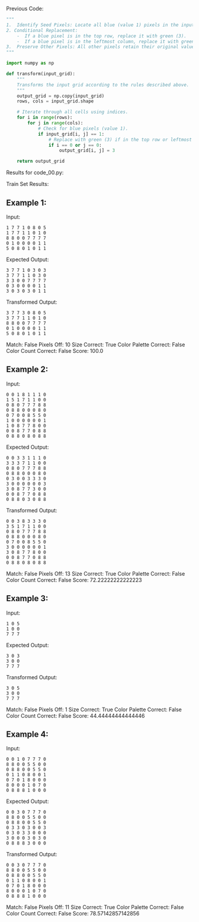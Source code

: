 
Previous Code:
```python
"""
1.  Identify Seed Pixels: Locate all blue (value 1) pixels in the input grid.
2. Conditional Replacement:
    -  If a blue pixel is in the top row, replace it with green (3).
    -  If a blue pixel is in the leftmost column, replace it with green (3).
3.  Preserve Other Pixels: All other pixels retain their original values.
"""

import numpy as np

def transform(input_grid):
    """
    Transforms the input grid according to the rules described above.
    """
    output_grid = np.copy(input_grid)
    rows, cols = input_grid.shape

    # Iterate through all cells using indices.
    for i in range(rows):
        for j in range(cols):
            # Check for blue pixels (value 1).
            if input_grid[i, j] == 1:
                # Replace with green (3) if in the top row or leftmost column.
                if i == 0 or j == 0:
                    output_grid[i, j] = 3

    return output_grid
```
Results for code_00.py:

Train Set Results:

## Example 1:
Input:
```
1 7 7 1 0 8 0 5
1 7 7 1 1 0 1 0
8 8 0 0 7 7 7 7
0 1 0 0 0 0 1 1
5 0 8 0 1 0 1 1
```
Expected Output:
```
3 7 7 1 0 3 0 3
3 7 7 1 1 0 3 0
3 3 0 0 7 7 7 7
0 3 0 0 0 0 1 1
3 0 3 0 3 0 1 1
```
Transformed Output:
```
3 7 7 3 0 8 0 5
3 7 7 1 1 0 1 0
8 8 0 0 7 7 7 7
0 1 0 0 0 0 1 1
5 0 8 0 1 0 1 1
```
Match: False
Pixels Off: 10
Size Correct: True
Color Palette Correct: False
Color Count Correct: False
Score: 100.0

## Example 2:
Input:
```
0 0 1 8 1 1 1 0
1 5 1 7 1 1 0 0
0 8 0 7 7 7 8 8
0 8 8 0 0 0 8 0
0 7 0 0 8 5 5 0
1 0 0 0 0 0 0 1
1 0 8 7 7 8 0 0
0 0 8 7 7 0 8 8
0 8 8 0 8 0 8 8
```
Expected Output:
```
0 0 3 3 1 1 1 0
3 3 3 7 1 1 0 0
0 8 0 7 7 7 8 8
0 8 8 0 0 0 8 0
0 3 0 0 3 3 3 0
3 0 0 0 0 0 0 3
3 0 8 7 7 3 0 0
0 0 8 7 7 0 8 8
0 8 8 0 3 0 8 8
```
Transformed Output:
```
0 0 3 8 3 3 3 0
3 5 1 7 1 1 0 0
0 8 0 7 7 7 8 8
0 8 8 0 0 0 8 0
0 7 0 0 8 5 5 0
3 0 0 0 0 0 0 1
3 0 8 7 7 8 0 0
0 0 8 7 7 0 8 8
0 8 8 0 8 0 8 8
```
Match: False
Pixels Off: 13
Size Correct: True
Color Palette Correct: False
Color Count Correct: False
Score: 72.22222222222223

## Example 3:
Input:
```
1 0 5
1 0 0
7 7 7
```
Expected Output:
```
3 0 3
3 0 0
7 7 7
```
Transformed Output:
```
3 0 5
3 0 0
7 7 7
```
Match: False
Pixels Off: 1
Size Correct: True
Color Palette Correct: False
Color Count Correct: False
Score: 44.44444444444446

## Example 4:
Input:
```
0 0 1 0 7 7 7 0
8 8 0 0 5 5 0 0
0 8 8 0 0 5 5 0
0 1 1 0 8 0 0 1
0 7 0 1 8 0 0 0
8 0 0 0 1 0 7 0
0 8 8 8 1 0 0 0
```
Expected Output:
```
0 0 3 0 7 7 7 0
8 8 0 0 5 5 0 0
0 8 8 0 0 5 5 0
0 3 3 0 3 0 0 3
0 3 0 3 3 0 0 0
3 0 0 0 3 0 3 0
0 8 8 8 3 0 0 0
```
Transformed Output:
```
0 0 3 0 7 7 7 0
8 8 0 0 5 5 0 0
0 8 8 0 0 5 5 0
0 1 1 0 8 0 0 1
0 7 0 1 8 0 0 0
8 0 0 0 1 0 7 0
0 8 8 8 1 0 0 0
```
Match: False
Pixels Off: 11
Size Correct: True
Color Palette Correct: False
Color Count Correct: False
Score: 78.57142857142856
